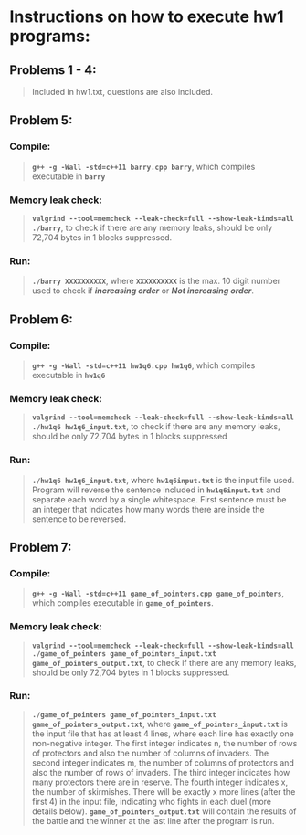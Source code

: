 # Instructions on how to execute hw1 programs:

## Problems 1 - 4:

> Included in hw1.txt, questions are also included.



## Problem 5:

### Compile: 
> **`g++ -g -Wall -std=c++11 barry.cpp barry`**, which compiles executable in **`barry`**

### Memory leak check: 
> **`valgrind --tool=memcheck --leak-check=full --show-leak-kinds=all ./barry`**, to check if there are any memory leaks, should be only 72,704 bytes in 1 blocks suppressed.

### Run: 
> **`./barry XXXXXXXXXX`**, where **`XXXXXXXXXX`** is the max. 10 digit number used to check if **_increasing order_** or **_Not increasing order_**. 



## Problem 6:

### Compile: 
> **`g++ -g -Wall -std=c++11 hw1q6.cpp hw1q6`**, which compiles executable in **`hw1q6`**

### Memory leak check: 
> **`valgrind --tool=memcheck --leak-check=full --show-leak-kinds=all ./hw1q6 hw1q6_input.txt`**, to check if there are any memory leaks, should be only 72,704 bytes in 1 blocks suppressed

### Run: 
> **`./hw1q6 hw1q6_input.txt`**, where **`hw1q6input.txt`** is the input file used. Program will reverse the sentence included in **`hw1q6input.txt`** and separate each word by a single whitespace. First sentence must be an integer that indicates how many words there are inside the sentence to be reversed.



## Problem 7:

### Compile: 
> **`g++ -g -Wall -std=c++11 game_of_pointers.cpp game_of_pointers`**, which compiles executable in **`game_of_pointers`**.

### Memory leak check: 
> **`valgrind --tool=memcheck --leak-check=full --show-leak-kinds=all ./game_of_pointers game_of_pointers_input.txt game_of_pointers_output.txt`**, to check if there are any memory leaks, should be only 72,704 bytes in 1 blocks suppressed.

### Run: 
> **`./game_of_pointers game_of_pointers_input.txt game_of_pointers_output.txt`**, where **`game_of_pointers_input.txt`** is the input file that has at least 4 lines, where each line has exactly one non-negative integer. The first integer indicates n, the number of rows of protectors and also the number of columns of invaders. The second integer indicates m, the number of columns of protectors and also the number of rows of invaders. The third integer indicates how many protectors there are in reserve. The fourth integer indicates x, the number of skirmishes. There will be exactly x more lines (after the first 4) in the input file, indicating who fights in each duel (more details below). **`game_of_pointers_output.txt`** will contain the results of the battle and the winner at the last line after the program is run.